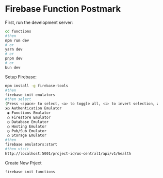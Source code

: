 # Firebase Function Postmark

First, run the development server:

```bash
cd functions
#then
npm run dev
# or
yarn dev
# or
pnpm dev
# or
bun dev
```

Setup Firebase:

```bash
npm install -g firebase-tools
#then
firebase init emulators
#then select
(Press <space> to select, <a> to toggle all, <i> to invert selection, and <enter> to proceed)
❯◯ Authentication Emulator
 ◉ Functions Emulator
 ◯ Firestore Emulator
 ◯ Database Emulator
 ◯ Hosting Emulator
 ◯ Pub/Sub Emulator
 ◯ Storage Emulator
#then
firebase emulators:start
#then visit
http://localhost:5001/project-id/us-central1/api/v1/health

```

Create New Prject

```bash
firebase init functions
```
